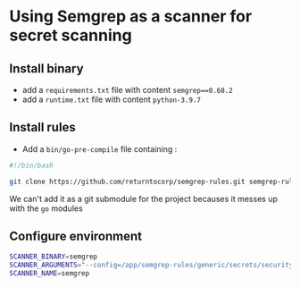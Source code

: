 # Using Semgrep as a scanner for secret scanning

## Install binary

- add a `requirements.txt` file with content `semgrep==0.68.2`
- add a `runtime.txt` file with content `python-3.9.7`

## Install rules

- Add a `bin/go-pre-compile` file containing :

```bash
#!/bin/bash

git clone https://github.com/returntocorp/semgrep-rules.git semgrep-rules
```

We can't add it as a git submodule for the project becauses it messes up with the `go` modules

## Configure environment

```bash
SCANNER_BINARY=semgrep
SCANNER_ARGUMENTS="--config=/app/semgrep-rules/generic/secrets/security/;--exclude=vendor/;--exclude=semgrep-rules/;--exclude=bin/;--json;%s"
SCANNER_NAME=semgrep
```
